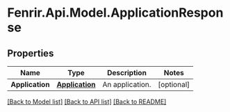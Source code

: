 # Fenrir.Api.Model.ApplicationResponse

## Properties

Name | Type | Description | Notes
------------ | ------------- | ------------- | -------------
**Application** | [**Application**](Application.md) | An application. | [optional] 

[[Back to Model list]](../README.md#documentation-for-models) [[Back to API list]](../README.md#documentation-for-api-endpoints) [[Back to README]](../README.md)

